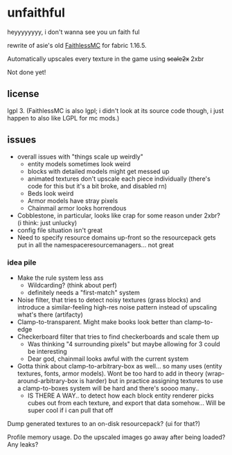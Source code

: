 # unfaithful

heyyyyyyyy, i don't wanna see you un faith ful

rewrite of asie's old [FaithlessMC](https://github.com/asiekierka/FaithlessMC) for fabric 1.16.5.

Automatically upscales every texture in the game using ~~scale2x~~ 2xbr

Not done yet!

## license

lgpl 3. (FaithlessMC is also lgpl; i didn't look at its source code though, i just happen to also like LGPL for mc mods.)

## issues

* overall issues with "things scale up weirdly"
	* entity models sometimes look weird
	* blocks with detailed models might get messed up
	* animated textures don't upscale each piece individually (there's code for this but it's a bit broke, and disabled rn)
	* Beds look weird
	* Armor models have stray pixels
	* Chainmail armor looks horrendous
* Cobblestone, in particular, looks like crap for some reason under 2xbr? (i think: just unlucky)
* config file situation isn't great
* Need to specify resource domains up-front so the resourcepack gets put in all the namespaceresourcemanagers... not great

### idea pile

* Make the rule system less ass
	* Wildcarding? (think about perf)
	* definitely needs a "first-match" system
* Noise filter, that tries to detect noisy textures (grass blocks) and introduce a similar-feeling high-res noise pattern instead of upscaling what's there (artifacty)
* Clamp-to-transparent. Might make books look better than clamp-to-edge
* Checkerboard filter that tries to find checkerboards and scale them up
	* Was thinking "4 surrounding pixels" but maybe allowing for 3 could be interesting
	* Dear god, chainmail looks awful with the current system
* Gotta think about clamp-to-arbitrary-box as well... so many uses (entity textures, fonts, armor models). Wont be too hard to add in theory (wrap-around-arbitrary-box is harder) but in practice assigning textures to use a clamp-to-boxes system will be hard and there's soooo many..
	* IS THERE A WAY.. to detect how each block entity renderer picks cubes out from each texture, and export that data somehow... Will be super cool if i can pull that off

Dump generated textures to an on-disk resourcepack? (ui for that?)

Profile memory usage. Do the upscaled images go away after being loaded? Any leaks?